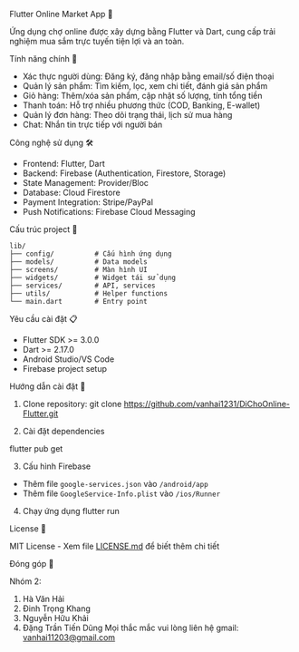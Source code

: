 Flutter Online Market App 🛒

Ứng dụng chợ online được xây dựng bằng Flutter và Dart, cung cấp trải nghiệm mua sắm trực tuyến tiện lợi và an toàn.

Tính năng chính 🌟

- Xác thực người dùng: Đăng ký, đăng nhập bằng email/số điện thoại
- Quản lý sản phẩm: Tìm kiếm, lọc, xem chi tiết, đánh giá sản phẩm
- Giỏ hàng: Thêm/xóa sản phẩm, cập nhật số lượng, tính tổng tiền
- Thanh toán: Hỗ trợ nhiều phương thức (COD, Banking, E-wallet)
- Quản lý đơn hàng: Theo dõi trạng thái, lịch sử mua hàng
- Chat: Nhắn tin trực tiếp với người bán

Công nghệ sử dụng 🛠

- Frontend: Flutter, Dart
- Backend: Firebase (Authentication, Firestore, Storage)
- State Management: Provider/Bloc
- Database: Cloud Firestore
- Payment Integration: Stripe/PayPal
- Push Notifications: Firebase Cloud Messaging

Cấu trúc project 📁

```
lib/
├── config/          # Cấu hình ứng dụng
├── models/          # Data models
├── screens/         # Màn hình UI
├── widgets/         # Widget tái sử dụng
├── services/        # API, services
├── utils/           # Helper functions
└── main.dart        # Entry point
```

Yêu cầu cài đặt 📋

- Flutter SDK >= 3.0.0
- Dart >= 2.17.0
- Android Studio/VS Code
- Firebase project setup

 Hướng dẫn cài đặt 🚀

1. Clone repository: 
git clone https://github.com/vanhai1231/DiChoOnline-Flutter.git

2. Cài đặt dependencies

flutter pub get


3. Cấu hình Firebase
- Thêm file `google-services.json` vào `/android/app`
- Thêm file `GoogleService-Info.plist` vào `/ios/Runner`

4. Chạy ứng dụng
flutter run


License 📄

MIT License - Xem file [LICENSE.md](LICENSE.md) để biết thêm chi tiết

Đóng góp 🤝

Nhóm 2:

1. Hà Văn Hải
2. Đinh Trọng Khang
3. Nguyễn Hữu Khải
4. Đặng Trần Tiến Dũng
Mọi thắc mắc vui lòng liên hệ gmail: vanhai11203@gmail.com
